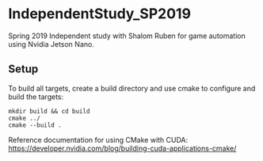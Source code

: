 # IndependentStudy_SP2019
Spring 2019 Independent study with Shalom Ruben for game automation using Nvidia Jetson Nano. 

## Setup
To build all targets, create a build directory and use cmake to configure and build the targets:
```
mkdir build && cd build
cmake ../
cmake --build .
```

Reference documentation for using CMake with CUDA:
https://developer.nvidia.com/blog/building-cuda-applications-cmake/
